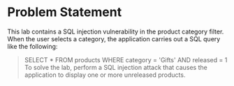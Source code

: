 # Problem Statement
This lab contains a SQL injection vulnerability in the product category filter. When the user selects a category, the application carries out a SQL query like the following: 
> SELECT * FROM products WHERE category = 'Gifts' AND released = 1
To solve the lab, perform a SQL injection attack that causes the application to display one or more unreleased products. 
